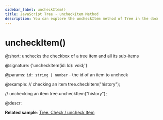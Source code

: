 ```yaml
---
sidebar_label: uncheckItem()
title: JavaScript Tree - uncheckItem Method 
description: You can explore the uncheckItem method of Tree in the documentation of the DHTMLX JavaScript UI library. Browse developer guides and API reference, try out code examples and live demos, and download a free 30-day evaluation version of DHTMLX Suite 7.
---
```


# uncheckItem()

@short: unchecks the checkbox of a tree item and all its sub-items

@signature: {'uncheckItem(id: Id): void;'}

@params:
`id: string | number` - the id of an item to uncheck

@example:
// checking an item
tree.checkItem("history");

// unchecking an item 
tree.uncheckItem("history");

@descr:

**Related sample**: [Tree. Check / uncheck Item](https://snippet.dhtmlx.com/uzz6uknx)

[comment]: # (@relatedapi: tree/api/tree_checkitem_method.md tree/api/tree_getchecked_method.md)

[comment]: # (@related: tree/work_with_tree.md#working-with-checkboxes)
